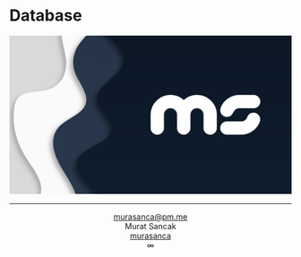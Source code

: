 # Database
<img alt="Murat Sancak" src="https://github.com/murasanca/Database/blob/main/MS/msW1920x1080.png">
<hr>
<p align="center">
	<a href="mailto:murasanca@pm.me" target="_blank">murasanca@pm.me</a>
	<br>
	Murat Sancak
	<br>
	<a href="https://www.murasanca.com" target="_blank">murasanca</a>
	<br>
	∞
</p>
